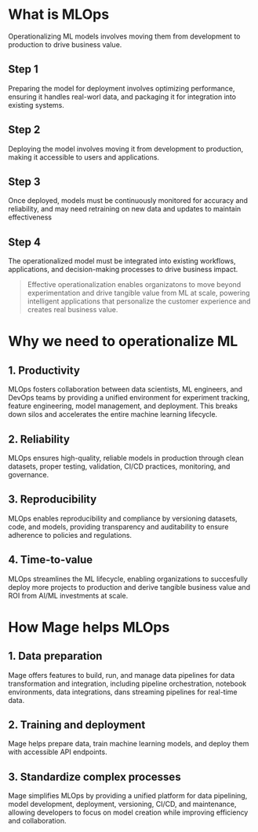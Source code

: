 
# What is MLOps

Operationalizing ML models involves moving them from development to production to drive business value.

## Step 1

Preparing the model for deployment involves optimizing performance, ensuring it handles real-worl data, and packaging it for integration into existing systems.

## Step 2

Deploying the model involves moving it from development to production, making it accessible to users and applications.

## Step 3

Once deployed, models must be continuously monitored for accuracy and reliability, and may need retraining on new data and updates to maintain effectiveness

## Step 4

The operationalized model must be integrated into existing workflows, applications, and decision-making processes to drive business impact.

> Effective operationalization enables organizatons to move beyond experimentation and drive tangible value from ML at scale, powering intelligent applications that personalize the customer experience and creates real business value.


# Why we need to operationalize ML

## 1. Productivity

MLOps fosters collaboration between data scientists, ML engineers, and DevOps teams by providing a unified environment for experiment tracking, feature engineering, model management, and deployment. This breaks down silos and accelerates the entire machine learning lifecycle.

## 2. Reliability

MLOps ensures high-quality, reliable models in production through clean datasets, proper testing, validation, CI/CD practices, monitoring, and governance.


## 3. Reproducibility

MLOps enables reproducibility and compliance by versioning datasets, code, and models, providing transparency and auditability to ensure adherence to policies and regulations.

## 4. Time-to-value

MLOps streamlines the ML lifecycle, enabling organizations to succesfully deploy more projects to production and derive tangible business value and ROI from AI/ML investments at scale.

# How Mage helps MLOps

## 1. Data preparation

Mage offers features to build, run, and manage data pipelines for data transformation and integration, including pipeline orchestration, notebook environments, data integrations, dans streaming pipelines for real-time data.

## 2. Training and deployment

Mage helps prepare data, train machine learning models, and deploy them with accessible API endpoints.

## 3. Standardize complex processes

Mage simplifies MLOps by providing a unified platform for data pipelining, model development, deployment, versioning, CI/CD, and maintenance, allowing developers to focus on model creation while improving efficiency and collaboration.  
